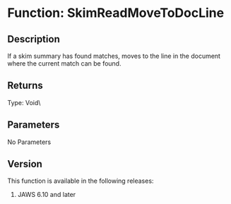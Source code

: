 # Function: SkimReadMoveToDocLine

## Description

If a skim summary has found matches, moves to the line in the document
where the current match can be found.

## Returns

Type: Void\

## Parameters

No Parameters

## Version

This function is available in the following releases:

1.  JAWS 6.10 and later
